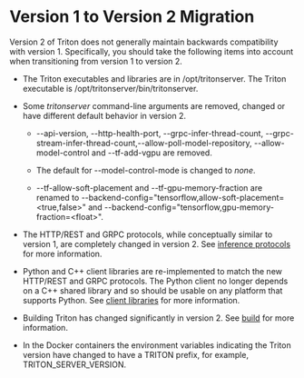 <!--
# Copyright (c) 2020, NVIDIA CORPORATION. All rights reserved.
#
# Redistribution and use in source and binary forms, with or without
# modification, are permitted provided that the following conditions
# are met:
#  * Redistributions of source code must retain the above copyright
#    notice, this list of conditions and the following disclaimer.
#  * Redistributions in binary form must reproduce the above copyright
#    notice, this list of conditions and the following disclaimer in the
#    documentation and/or other materials provided with the distribution.
#  * Neither the name of NVIDIA CORPORATION nor the names of its
#    contributors may be used to endorse or promote products derived
#    from this software without specific prior written permission.
#
# THIS SOFTWARE IS PROVIDED BY THE COPYRIGHT HOLDERS ``AS IS'' AND ANY
# EXPRESS OR IMPLIED WARRANTIES, INCLUDING, BUT NOT LIMITED TO, THE
# IMPLIED WARRANTIES OF MERCHANTABILITY AND FITNESS FOR A PARTICULAR
# PURPOSE ARE DISCLAIMED.  IN NO EVENT SHALL THE COPYRIGHT OWNER OR
# CONTRIBUTORS BE LIABLE FOR ANY DIRECT, INDIRECT, INCIDENTAL, SPECIAL,
# EXEMPLARY, OR CONSEQUENTIAL DAMAGES (INCLUDING, BUT NOT LIMITED TO,
# PROCUREMENT OF SUBSTITUTE GOODS OR SERVICES; LOSS OF USE, DATA, OR
# PROFITS; OR BUSINESS INTERRUPTION) HOWEVER CAUSED AND ON ANY THEORY
# OF LIABILITY, WHETHER IN CONTRACT, STRICT LIABILITY, OR TORT
# (INCLUDING NEGLIGENCE OR OTHERWISE) ARISING IN ANY WAY OUT OF THE USE
# OF THIS SOFTWARE, EVEN IF ADVISED OF THE POSSIBILITY OF SUCH DAMAGE.
-->

# Version 1 to Version 2 Migration

Version 2 of Triton does not generally maintain backwards
compatibility with version 1.  Specifically, you should take the
following items into account when transitioning from version 1 to
version 2.

* The Triton executables and libraries are in /opt/tritonserver. The
  Triton executable is /opt/tritonserver/bin/tritonserver.

* Some *tritonserver* command-line arguments are removed, changed or
  have different default behavior in version 2.

  * --api-version, --http-health-port, --grpc-infer-thread-count,
    --grpc-stream-infer-thread-count,--allow-poll-model-repository, --allow-model-control
    and --tf-add-vgpu are removed.

  * The default for --model-control-mode is changed to *none*.

  * --tf-allow-soft-placement and --tf-gpu-memory-fraction are renamed
     to --backend-config="tensorflow,allow-soft-placement=\<true,false\>"
     and --backend-config="tensorflow,gpu-memory-fraction=\<float\>".

* The HTTP/REST and GRPC protocols, while conceptually similar to
  version 1, are completely changed in version 2. See [inference
  protocols](docs/inference_protocols.md) for more information.

* Python and C++ client libraries are re-implemented to match the new
  HTTP/REST and GRPC protocols. The Python client no longer depends on
  a C++ shared library and so should be usable on any platform that
  supports Python. See [client
  libraries](https://github.com/triton-inference-server/client) for
  more information.

* Building Triton has changed significantly in version 2. See
  [build](docs/build.md) for more information.

* In the Docker containers the environment variables indicating the
  Triton version have changed to have a TRITON prefix, for example,
  TRITON_SERVER_VERSION.
